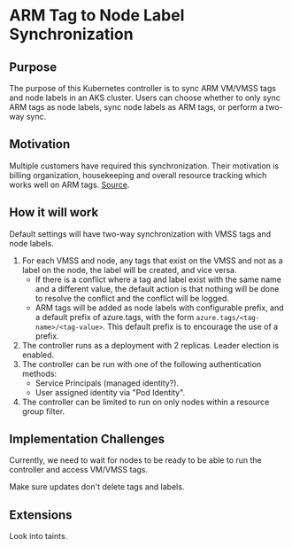 # ARM Tag to Node Label Synchronization

## Purpose

The purpose of this Kubernetes controller is to sync ARM VM/VMSS tags and node labels in an AKS cluster.
Users can choose whether to only sync ARM tags as node labels, sync node labels as ARM tags,
or perform a two-way sync.

## Motivation

Multiple customers have required this synchronization.
Their motivation is billing organization, housekeeping and overall resource tracking which works well on ARM tags.
[Source](https://microsoft.sharepoint.com/:w:/r/teams/azurecontainercompute/_layouts/15/Doc.aspx?sourcedoc=%7B3a2d20bc-7fa4-450c-8bcf-67156b7b594d%7D&action=edit&wdPid=14896249).

## How it will work

Default settings will have two-way synchronization with VMSS tags and node labels.

1. For each VMSS and node, any tags that exist on the VMSS and not as a label on the node, the label will be created,
and vice versa.
    - If there is a conflict where a tag and label exist with the same name and a different value,
      the default action is that nothing will be done to resolve the conflict and the conflict will be logged.
    - ARM tags will be added as node labels with configurable prefix, and a default prefix of azure.tags, with the form 
    `azure.tags/<tag-name>/<tag-value>`. This default prefix is to encourage the use of a prefix.
2. The controller runs as a deployment with 2 replicas. Leader election is enabled.
3. The controller can be run with one of the following authentication methods:
    - Service Principals (managed identity?).
    - User assigned identity via "Pod Identity".
4. The controller can be limited to run on only nodes within a resource group filter.

## Implementation Challenges

Currently, we need to wait for nodes to be ready to be able to run the controller and access VM/VMSS tags.

Make sure updates don't delete tags and labels.

## Extensions

Look into taints.
